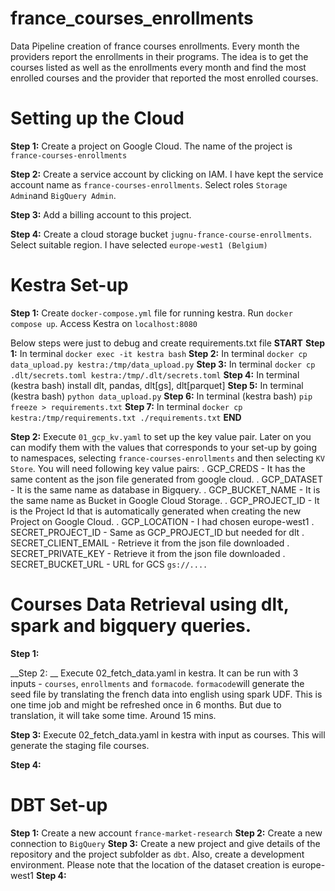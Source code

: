 # france_courses_enrollments
Data Pipeline creation of france courses enrollments. Every month the providers report the enrollments in their programs. The idea is to get the courses listed as well as the enrollments every month and find the most enrolled courses and the provider that reported the most enrolled courses. 

# Setting up the Cloud

__Step 1:__ Create a project on Google Cloud. The name of the project is `france-courses-enrollments`

__Step 2:__ Create a service account by clicking on IAM. I have kept the service account name as `france-courses-enrollments`.
Select roles `Storage Admin`and `BigQuery Admin`.

__Step 3:__ Add a billing account to this project.

__Step 4:__ Create a cloud storage bucket `jugnu-france-course-enrollments`. Select suitable region. I have selected `europe-west1 (Belgium)`

# Kestra Set-up

__Step 1:__ Create `docker-compose.yml` file for running kestra. Run `docker compose up`. Access Kestra on `localhost:8080`

Below steps were just to debug and create requirements.txt file
__START__
__Step 1:__ In terminal `docker exec -it kestra bash`
__Step 2:__ In terminal `docker cp data_upload.py kestra:/tmp/data_upload.py`
__Step 3:__ In terminal `docker cp .dlt/secrets.toml kestra:/tmp/.dlt/secrets.toml`
__Step 4:__ In terminal (kestra bash) install dlt, pandas, dlt[gs], dlt[parquet]
__Step 5:__ In terminal (kestra bash) `python data_upload.py`
__Step 6:__ In terminal (kestra bash) `pip freeze > requirements.txt`
__Step 7:__ In terminal `docker cp kestra:/tmp/requirements.txt ./requirements.txt`
__END__

__Step 2:__ Execute `01_gcp_kv.yaml` to set up the key value pair. Later on you can modify them with the values that corresponds to your set-up by going to namespaces, selecting `france-courses-enrollments` and then selecting `KV Store`. You will need following key value pairs:
    . GCP_CREDS - It has the same content as the json file generated from google cloud.
    . GCP_DATASET - It is the same name as database in Bigquery.
    . GCP_BUCKET_NAME - It is the same name as Bucket in Google Cloud Storage.
    . GCP_PROJECT_ID - It is the Project Id that is automatically generated when creating the new Project on Google Cloud.
    . GCP_LOCATION - I had chosen europe-west1
    . SECRET_PROJECT_ID - Same as GCP_PROJECT_ID but needed for dlt
    . SECRET_CLIENT_EMAIL - Retrieve it from the json file downloaded
    . SECRET_PRIVATE_KEY - Retrieve it from the json file downloaded
    . SECRET_BUCKET_URL - URL for GCS `gs://....`

# Courses Data Retrieval using dlt, spark and bigquery queries.
__Step 1:__ 

__Step 2: __ Execute 02_fetch_data.yaml in kestra. It can be run with 3 inputs - `courses`, `enrollments` and `formacode`. `formacode`will generate the seed file by translating the french data into english using spark UDF. This is one time job and might be refreshed once in 6 months. But due to translation, it will take some time. Around 15 mins.

__Step 3:__ Execute 02_fetch_data.yaml in kestra with input as courses. This will generate the staging file courses.

__Step 4:__ 


# DBT Set-up

__Step 1:__ Create a new account `france-market-research`
__Step 2:__ Create a new connection to `BigQuery`
__Step 3:__ Create a new project and give details of the repository and the project subfolder as `dbt`. Also, create a development environment. Please note that the location of the dataset creation is europe-west1
__Step 4:__ 

